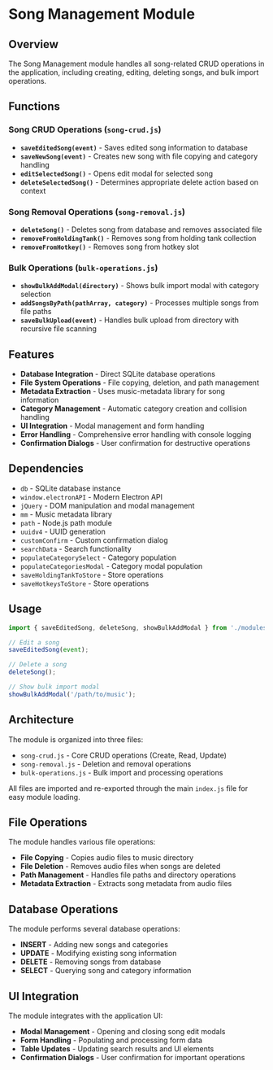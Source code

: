# Song Management Module

## Overview

The Song Management module handles all song-related CRUD operations in the application, including creating, editing, deleting songs, and bulk import operations.

## Functions

### Song CRUD Operations (`song-crud.js`)

- **`saveEditedSong(event)`** - Saves edited song information to database
- **`saveNewSong(event)`** - Creates new song with file copying and category handling
- **`editSelectedSong()`** - Opens edit modal for selected song
- **`deleteSelectedSong()`** - Determines appropriate delete action based on context

### Song Removal Operations (`song-removal.js`)

- **`deleteSong()`** - Deletes song from database and removes associated file
- **`removeFromHoldingTank()`** - Removes song from holding tank collection
- **`removeFromHotkey()`** - Removes song from hotkey slot

### Bulk Operations (`bulk-operations.js`)

- **`showBulkAddModal(directory)`** - Shows bulk import modal with category selection
- **`addSongsByPath(pathArray, category)`** - Processes multiple songs from file paths
- **`saveBulkUpload(event)`** - Handles bulk upload from directory with recursive file scanning

## Features

- **Database Integration** - Direct SQLite database operations
- **File System Operations** - File copying, deletion, and path management
- **Metadata Extraction** - Uses music-metadata library for song information
- **Category Management** - Automatic category creation and collision handling
- **UI Integration** - Modal management and form handling
- **Error Handling** - Comprehensive error handling with console logging
- **Confirmation Dialogs** - User confirmation for destructive operations

## Dependencies

- `db` - SQLite database instance
- `window.electronAPI` - Modern Electron API
- `jQuery` - DOM manipulation and modal management
- `mm` - Music metadata library
- `path` - Node.js path module
- `uuidv4` - UUID generation
- `customConfirm` - Custom confirmation dialog
- `searchData` - Search functionality
- `populateCategorySelect` - Category population
- `populateCategoriesModal` - Category modal population
- `saveHoldingTankToStore` - Store operations
- `saveHotkeysToStore` - Store operations

## Usage

```javascript
import { saveEditedSong, deleteSong, showBulkAddModal } from './modules/song-management/index.js';

// Edit a song
saveEditedSong(event);

// Delete a song
deleteSong();

// Show bulk import modal
showBulkAddModal('/path/to/music');
```

## Architecture

The module is organized into three files:
- `song-crud.js` - Core CRUD operations (Create, Read, Update)
- `song-removal.js` - Deletion and removal operations
- `bulk-operations.js` - Bulk import and processing operations

All files are imported and re-exported through the main `index.js` file for easy module loading.

## File Operations

The module handles various file operations:
- **File Copying** - Copies audio files to music directory
- **File Deletion** - Removes audio files when songs are deleted
- **Path Management** - Handles file paths and directory operations
- **Metadata Extraction** - Extracts song metadata from audio files

## Database Operations

The module performs several database operations:
- **INSERT** - Adding new songs and categories
- **UPDATE** - Modifying existing song information
- **DELETE** - Removing songs from database
- **SELECT** - Querying song and category information

## UI Integration

The module integrates with the application UI:
- **Modal Management** - Opening and closing song edit modals
- **Form Handling** - Populating and processing form data
- **Table Updates** - Updating search results and UI elements
- **Confirmation Dialogs** - User confirmation for important operations 